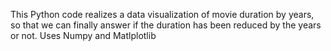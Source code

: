 This Python code realizes a data visualization of movie duration by years, so that we can finally answer if the duration has been reduced by the years or not.
Uses Numpy and Matlplotlib
